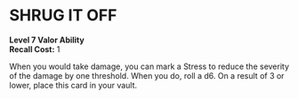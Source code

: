 # SHRUG IT OFF

**Level 7 Valor Ability**  
**Recall Cost:** 1

When you would take damage, you can mark a Stress to reduce the severity of the damage by one threshold. When you do, roll a d6. On a result of 3 or lower, place this card in your vault.
